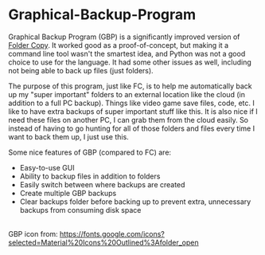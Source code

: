 # Graphical-Backup-Program

Graphical Backup Program (GBP) is a significantly improved version of [Folder Copy](https://github.com/ellman12/Folder-Copy). It worked good as a proof-of-concept, but making it a command line tool wasn't the smartest idea, and Python was not a good choice to use for the language. It had some other issues as well, including not being able to back up files (just folders).

The purpose of this program, just like FC, is to help me automatically back up my "super important" folders to an external location like the cloud (in addition to a full PC backup). Things like video game save files, code, etc. I like to have extra backups of super important stuff like this. It is also nice if I need these files on another PC, I can grab them from the cloud easily. So instead of having to go hunting for all of those folders and files every time I want to back them up, I just use this.

Some nice features of GBP (compared to FC) are:
* Easy-to-use GUI
* Ability to backup files in addition to folders
* Easily switch between where backups are created
* Create multiple GBP backups
* Clear backups folder before backing up to prevent extra, unnecessary backups from consuming disk space

<br>GBP icon from: https://fonts.google.com/icons?selected=Material%20Icons%20Outlined%3Afolder_open